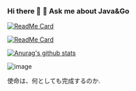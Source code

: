 ### Hi there 👋                                     💬 Ask me about Java&Go
    
  
    
[![ReadMe Card](https://github-readme-stats.vercel.app/api/pin/?username=baijianruoliorz&repo=bluebell)](https://github.com/baijianruoliorz/bluebell)    

[![ReadMe Card](https://github-readme-stats.vercel.app/api/pin/?username=baijianruoliorz&repo=MNclass)](https://github.com/baijianruoliorz/mengnanClass)    
   
   
[![Anurag's github stats](https://github-readme-stats.vercel.app/api?username=baijianruoliorz&show_icons=true&theme=radical)](https://github.com/anuraghazra/github-readme-stats)
  
  







![image](https://edu-1014.oss-cn-beijing.aliyuncs.com/TIM%E5%9B%BE%E7%89%8720200629225320.jpg)


使命は、何としても完成するのか.


 
    


<!--
**baijianruoliorz/baijianruoliorz** is a ✨ _special_ ✨ repository because its `README.md` (this file) appears on your GitHub profile.

Here are some ideas to get you started:

- 🔭 I’m currently working on ...
- 🌱 I’m currently learning ...
- 👯 I’m looking to collaborate on ...
- 🤔 I’m looking for help with ...
- 💬 Ask me about ...
- 📫 How to reach me: ...
- 😄 Pronouns: ...
- ⚡ Fun fact: ..
-->
